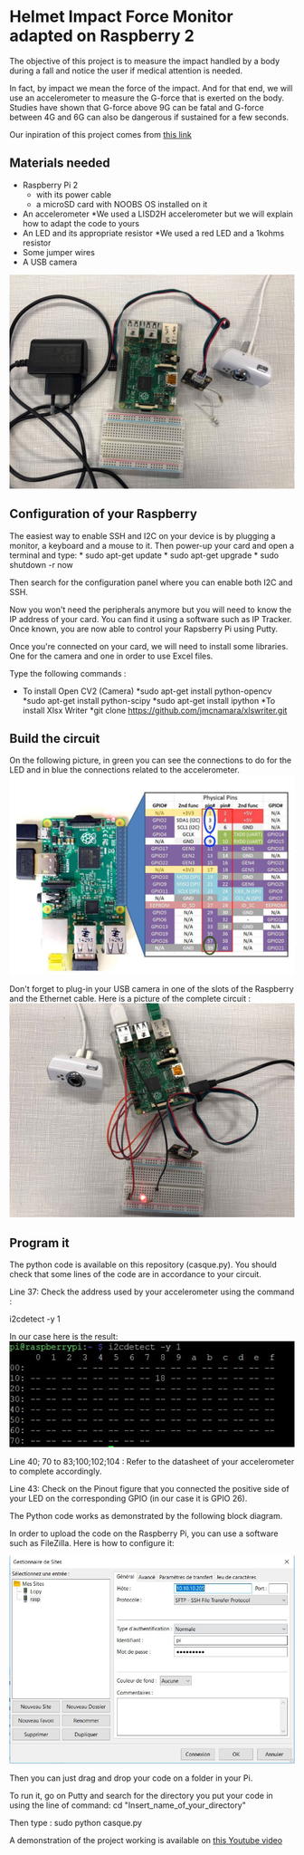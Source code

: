 # Helmet Impact Force Monitor adapted on Raspberry 2

The objective of this project is to measure the impact handled by a body during a fall and notice the user if medical attention is needed.

In fact, by impact we mean the force of the impact. And for that end, we will use an accelerometer to measure the G-force that is exerted on the body.
Studies have shown that G-force above 9G can be fatal and G-force between 4G and 6G can also be dangerous if sustained for a few seconds.

Our inpiration of this project comes from [this link](https://learn.sparkfun.com/tutorials/raspberry-pi-zero-helmet-impact-force-monitor?_ga=2.98552733.34402635.1521538802-1075053833.1521538802)

## Materials needed

* Raspberry Pi 2
	* with its power cable
	* a microSD card with NOOBS OS installed on it
* An accelerometer
	*We used a LISD2H accelerometer but we will explain how to adapt the code to yours
* An LED and its appropriate resistor
	*We used a red LED and a 1kohms resistor
* Some jumper wires
* A USB camera

![alt text](https://github.com/VcVh/essai/blob/master/materiel.jpg "test")

## Configuration of your Raspberry

The easiest way to enable SSH and I2C on your device is by plugging a monitor, a keyboard and a mouse to it. Then power-up your card and open a terminal and type:
	* sudo apt-get update
	* sudo apt-get upgrade
	* sudo shutdown -r now

Then search for the configuration panel where you can enable both I2C and SSH.

Now you won't need the peripherals anymore but you will need to know the IP address of your card. You can find it using a software such as IP Tracker.
Once known, you are now able to control your Rapsberry Pi using Putty.



Once you're connected on your card, we will need to install some libraries. One for the camera and one in order to use Excel files.

Type the following commands :
* To install Open CV2 (Camera)
	*sudo apt-get install python-opencv
	*sudo apt-get install python-scipy
	*sudo apt-get install ipython
*To install Xlsx Writer
	*git clone https://github.com/jmcnamara/xlswriter.git


## Build the circuit

On the following picture, in green you can see the connections to do for the LED and in blue the connections related to the accelerometer.
![alt text](https://github.com/VcVh/essai/blob/master/pinout.jpg "test")


Don't forget to plug-in your USB camera in one of the slots of the Raspberry and the Ethernet cable.
Here is a picture of the complete circuit :
![alt text](https://github.com/VcVh/essai/blob/master/im.jpg "test")

## Program it

The python code is available on this repository (casque.py).
You should check that some lines of the code are in accordance to your circuit.

Line 37: Check the address used by your accelerometer using the command :

i2cdetect -y 1

In our case here is the result:
![alt text](https://github.com/VcVh/essai/blob/master/i2cdetect.jpg "test")

Line 40; 70 to 83;100;102;104 : Refer to the datasheet of your accelerometer to complete accordingly.

Line 43: Check on the Pinout figure that you connected the positive side of your LED on the corresponding GPIO (in our case it is GPIO 26).

The Python code works as demonstrated by the following block diagram.


In order to upload the code on the Raspberry Pi, you can use a software such as FileZilla.
Here is how to configure it:

![alt text](https://github.com/VcVh/essai/blob/master/Filezilla.jpg "test")

Then you can just drag and drop your code on a folder in your Pi.

To run it, go on Putty and search for the directory you put your code in using the line of command: cd "Insert_name_of_your_directory"

Then type : sudo python casque.py

A demonstration of the project working is available on [this Youtube video](https://www.youtube.com/watch?v=R443RuSPm10&feature=youtu.be)












